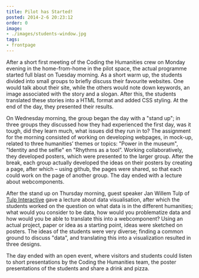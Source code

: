 ```yaml
---
title: Pilot has Started!
posted: 2014-2-6 20:23:12 
order: 0
image: 
- ./images/students-window.jpg
tags: 
- frontpage
---
```

After a short first meeting of the Coding the Humanities crew on Monday evening in the home-from-home in the pilot space, the actual programme started full blast on Tuesday morning. As a short warm up, the students divided into small groups to briefly discuss their favourite websites. One would talk about their site, while the others would note down keywords, an image associated with the story and a slogan. After this, the students translated these stories into a HTML format  and added CSS styling. At the end of the day, they presented their results.

On Wednesday morning, the group began the day with a "stand up"; in three groups they discussed how they had experienced the first day, was it tough, did they learn much, what issues did they run in to? The assignment for the morning consisted of working on developing webpages, in mock-up, related to three humanities’ themes or topics: "Power in the museum", "Identity and the selfie" en "Rhythms as a tool”. Working collaboratively, they developed posters, which were presented to the larger group. After the break, each group actually developed the ideas on their posters by creating a page, after which – using github, the pages were shared, so that each could work on the page of another group. The day ended with a lecture about webcomponents.

After the stand up on Thursday morning, guest speaker Jan Willem Tulp of [Tulp Interactive](http://tulpinteractive.com/) gave a lecture about data visualisation, after which the students worked on the question on what data is in the different humanities; what would you consider to be data, how would you problematize data and how would you be able to translate this into a webcomponent? Using an actual project, paper or idea as a starting point, ideas were sketched on posters. The ideas of the students were very diverse; finding a common ground to discuss "data", and translating this into a visualization resulted in three designs.

The day ended with an open event, where visitors and students could listen to short presentations by the Coding the Humanities team, the poster presentations of the students and share a drink and pizza.
